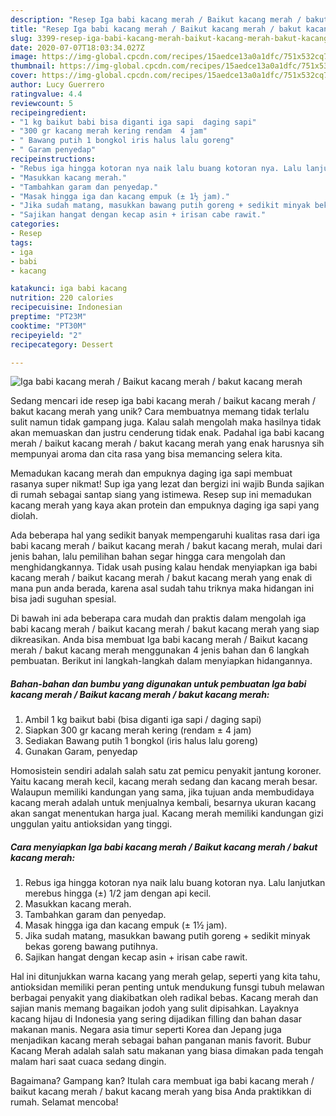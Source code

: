 ```yaml
---
description: "Resep Iga babi kacang merah / Baikut kacang merah / bakut kacang merah, Lezat"
title: "Resep Iga babi kacang merah / Baikut kacang merah / bakut kacang merah, Lezat"
slug: 3399-resep-iga-babi-kacang-merah-baikut-kacang-merah-bakut-kacang-merah-lezat
date: 2020-07-07T18:03:34.027Z
image: https://img-global.cpcdn.com/recipes/15aedce13a0a1dfc/751x532cq70/iga-babi-kacang-merah-baikut-kacang-merah-bakut-kacang-merah-foto-resep-utama.jpg
thumbnail: https://img-global.cpcdn.com/recipes/15aedce13a0a1dfc/751x532cq70/iga-babi-kacang-merah-baikut-kacang-merah-bakut-kacang-merah-foto-resep-utama.jpg
cover: https://img-global.cpcdn.com/recipes/15aedce13a0a1dfc/751x532cq70/iga-babi-kacang-merah-baikut-kacang-merah-bakut-kacang-merah-foto-resep-utama.jpg
author: Lucy Guerrero
ratingvalue: 4.4
reviewcount: 5
recipeingredient:
- "1 kg baikut babi bisa diganti iga sapi  daging sapi"
- "300 gr kacang merah kering rendam  4 jam"
- " Bawang putih 1 bongkol iris halus lalu goreng"
- " Garam penyedap"
recipeinstructions:
- "Rebus iga hingga kotoran nya naik lalu buang kotoran nya. Lalu lanjutkan merebus hingga (±) 1/2 jam dengan api kecil."
- "Masukkan kacang merah."
- "Tambahkan garam dan penyedap."
- "Masak hingga iga dan kacang empuk (± 1½ jam)."
- "Jika sudah matang, masukkan bawang putih goreng + sedikit minyak bekas goreng bawang putihnya."
- "Sajikan hangat dengan kecap asin + irisan cabe rawit."
categories:
- Resep
tags:
- iga
- babi
- kacang

katakunci: iga babi kacang 
nutrition: 220 calories
recipecuisine: Indonesian
preptime: "PT23M"
cooktime: "PT30M"
recipeyield: "2"
recipecategory: Dessert

---
```



![Iga babi kacang merah / Baikut kacang merah / bakut kacang merah](https://img-global.cpcdn.com/recipes/15aedce13a0a1dfc/751x532cq70/iga-babi-kacang-merah-baikut-kacang-merah-bakut-kacang-merah-foto-resep-utama.jpg)

Sedang mencari ide resep iga babi kacang merah / baikut kacang merah / bakut kacang merah yang unik? Cara membuatnya memang tidak terlalu sulit namun tidak gampang juga. Kalau salah mengolah maka hasilnya tidak akan memuaskan dan justru cenderung tidak enak. Padahal iga babi kacang merah / baikut kacang merah / bakut kacang merah yang enak harusnya sih mempunyai aroma dan cita rasa yang bisa memancing selera kita.

Memadukan kacang merah dan empuknya daging iga sapi membuat rasanya super nikmat! Sup iga yang lezat dan bergizi ini wajib Bunda sajikan di rumah sebagai santap siang yang istimewa. Resep sup ini memadukan kacang merah yang kaya akan protein dan empuknya daging iga sapi yang diolah.

Ada beberapa hal yang sedikit banyak mempengaruhi kualitas rasa dari iga babi kacang merah / baikut kacang merah / bakut kacang merah, mulai dari jenis bahan, lalu pemilihan bahan segar hingga cara mengolah dan menghidangkannya. Tidak usah pusing kalau hendak menyiapkan iga babi kacang merah / baikut kacang merah / bakut kacang merah yang enak di mana pun anda berada, karena asal sudah tahu triknya maka hidangan ini bisa jadi suguhan spesial.


Di bawah ini ada beberapa cara mudah dan praktis dalam mengolah iga babi kacang merah / baikut kacang merah / bakut kacang merah yang siap dikreasikan. Anda bisa membuat Iga babi kacang merah / Baikut kacang merah / bakut kacang merah menggunakan 4 jenis bahan dan 6 langkah pembuatan. Berikut ini langkah-langkah dalam menyiapkan hidangannya.

<!--inarticleads1-->

##### Bahan-bahan dan bumbu yang digunakan untuk pembuatan Iga babi kacang merah / Baikut kacang merah / bakut kacang merah:

1. Ambil 1 kg baikut babi (bisa diganti iga sapi / daging sapi)
1. Siapkan 300 gr kacang merah kering (rendam ± 4 jam)
1. Sediakan  Bawang putih 1 bongkol (iris halus lalu goreng)
1. Gunakan  Garam, penyedap


Homosistein sendiri adalah salah satu zat pemicu penyakit jantung koroner. Yaitu kacang merah kecil, kacang merah sedang dan kacang merah besar. Walaupun memiliki kandungan yang sama, jika tujuan anda membudidaya kacang merah adalah untuk menjualnya kembali, besarnya ukuran kacang akan sangat menentukan harga jual. Kacang merah memiliki kandungan gizi unggulan yaitu antioksidan yang tinggi. 

<!--inarticleads2-->

##### Cara menyiapkan Iga babi kacang merah / Baikut kacang merah / bakut kacang merah:

1. Rebus iga hingga kotoran nya naik lalu buang kotoran nya. Lalu lanjutkan merebus hingga (±) 1/2 jam dengan api kecil.
1. Masukkan kacang merah.
1. Tambahkan garam dan penyedap.
1. Masak hingga iga dan kacang empuk (± 1½ jam).
1. Jika sudah matang, masukkan bawang putih goreng + sedikit minyak bekas goreng bawang putihnya.
1. Sajikan hangat dengan kecap asin + irisan cabe rawit.


Hal ini ditunjukkan warna kacang yang merah gelap, seperti yang kita tahu, antioksidan memiliki peran penting untuk mendukung funsgi tubuh melawan berbagai penyakit yang diakibatkan oleh radikal bebas. Kacang merah dan sajian manis memang bagaikan jodoh yang sulit dipisahkan. Layaknya kacang hijau di Indonesia yang sering dijadikan filling dan bahan dasar makanan manis. Negara asia timur seperti Korea dan Jepang juga menjadikan kacang merah sebagai bahan panganan manis favorit. Bubur Kacang Merah adalah salah satu makanan yang biasa dimakan pada tengah malam hari saat cuaca sedang dingin. 

Bagaimana? Gampang kan? Itulah cara membuat iga babi kacang merah / baikut kacang merah / bakut kacang merah yang bisa Anda praktikkan di rumah. Selamat mencoba!
